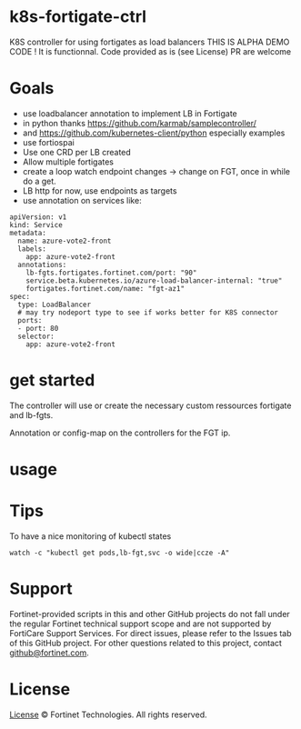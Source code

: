 # k8s-fortigate-ctrl

K8S controller for using fortigates as load balancers 
THIS IS ALPHA DEMO CODE ! 
It is functionnal.
Code provided as is (see License) PR are welcome

# Goals
- use loadbalancer annotation to implement LB in Fortigate
- in python thanks https://github.com/karmab/samplecontroller/
- and https://github.com/kubernetes-client/python especially examples
- use fortiospai
- Use one CRD per LB created
- Allow multiple fortigates
- create a loop watch endpoint changes -> change on FGT, once in while do a get.
- LB http for now, use endpoints as targets
- use annotation on services like:

```shell script
apiVersion: v1
kind: Service
metadata:
  name: azure-vote2-front
  labels:
    app: azure-vote2-front
  annotations:
    lb-fgts.fortigates.fortinet.com/port: "90"
    service.beta.kubernetes.io/azure-load-balancer-internal: "true"
    fortigates.fortinet.com/name: "fgt-az1"
spec:
  type: LoadBalancer
  # may try nodeport type to see if works better for K8S connector
  ports:
  - port: 80
  selector:
    app: azure-vote2-front
```

# get started

The controller will use or create the necessary custom ressources fortigate and lb-fgts.



Annotation or config-map on the controllers for the FGT ip.

# usage
# Tips
To have a nice monitoring of kubectl states

````shell script
watch -c "kubectl get pods,lb-fgt,svc -o wide|ccze -A"
````

# Support
Fortinet-provided scripts in this and other GitHub projects do not fall under the regular Fortinet technical support scope and are not supported by FortiCare Support Services. For direct issues, please refer to the Issues tab of this GitHub project. For other questions related to this project, contact github@fortinet.com.
 
# License
[License](LICENSE) © Fortinet Technologies. All rights reserved.
 